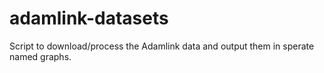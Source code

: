 # adamlink-datasets

Script to download/process the Adamlink data and output them in sperate named graphs. 